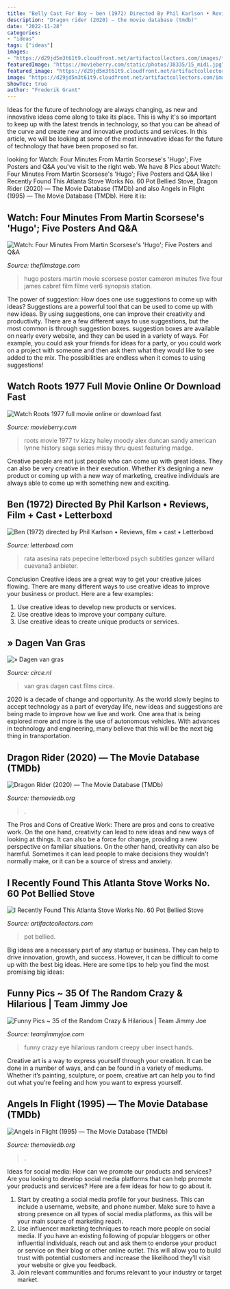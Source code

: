 ```yaml
---
title: "Belly Cast For Boy ~ ‎ben (1972) Directed By Phil Karlson • Reviews, Film + Cast • Letterboxd"
description: "Dragon rider (2020) — the movie database (tmdb)"
date: "2022-11-28"
categories:
- "ideas"
tags: ["ideas"]
images:
- "https://d29jd5m3t61t9.cloudfront.net/artifactcollectors.com/images/fbfiles/images/828w/WP_20151126_001-850c91e0b2ab04b05298ec987569859e_v_1517584847.jpg"
featuredImage: "https://movieberry.com/static/photos/38335/15_midi.jpg"
featured_image: "https://d29jd5m3t61t9.cloudfront.net/artifactcollectors.com/images/fbfiles/images/828w/WP_20151126_001-850c91e0b2ab04b05298ec987569859e_v_1517584847.jpg"
image: "https://d29jd5m3t61t9.cloudfront.net/artifactcollectors.com/images/fbfiles/images/828w/WP_20151126_001-850c91e0b2ab04b05298ec987569859e_v_1517584847.jpg"
ShowToc: true
author: "Frederik Grant"
---
```



Ideas for the future of technology are always changing, as new and innovative ideas come along to take its place. This is why it's so important to keep up with the latest trends in technology, so that you can be ahead of the curve and create new and innovative products and services. In this article, we will be looking at some of the most innovative ideas for the future of technology that have been proposed so far.

	

		
looking for Watch: Four Minutes From Martin Scorsese&#039;s &#039;Hugo&#039;; Five Posters and Q&amp;A you've visit to the right web. We have 8 Pics about Watch: Four Minutes From Martin Scorsese&#039;s &#039;Hugo&#039;; Five Posters and Q&amp;A like I Recently Found This Atlanta Stove Works No. 60 Pot Bellied Stove, Dragon Rider (2020) — The Movie Database (TMDb) and also Angels in Flight (1995) — The Movie Database (TMDb). Here it is:
		
    
## Watch: Four Minutes From Martin Scorsese&#039;s &#039;Hugo&#039;; Five Posters And Q&amp;A

<img loading=lazy src="http://thefilmstage.com/wp-content/uploads/2011/11/hugo_ver6_xlg.jpg" onerror="this.onerror=null;this.src='https://tse4.mm.bing.net/th?id=OIP.g32nwPNiSG-TMwPCAdQplwHaJ4&amp;pid=15.1';" alt="Watch: Four Minutes From Martin Scorsese&#039;s &#039;Hugo&#039;; Five Posters and Q&amp;A">

_Source: thefilmstage.com_

>hugo posters martin movie scorsese poster cameron minutes five four james cabret film filme ver6 synopsis station. 

	

The power of suggestion: How does one use suggestions to come up with ideas?
Suggestions are a powerful tool that can be used to come up with new ideas. By using suggestions, one can improve their creativity and productivity. There are a few different ways to use suggestions, but the most common is through suggestion boxes. suggestion boxes are available on nearly every website, and they can be used in a variety of ways. For example, you could ask your friends for ideas for a party, or you could work on a project with someone and then ask them what they would like to see added to the mix. The possibilities are endless when it comes to using suggestions!

    
## Watch Roots 1977 Full Movie Online Or Download Fast

<img loading=lazy src="https://movieberry.com/static/photos/38335/15_midi.jpg" onerror="this.onerror=null;this.src='https://tse1.mm.bing.net/th?id=OIP.fKPhOm7fWoYVMW4sjeT5NgHaFD&amp;pid=15.1';" alt="Watch Roots 1977 full movie online or download fast">

_Source: movieberry.com_

>roots movie 1977 tv kizzy haley moody alex duncan sandy american lynne history saga series missy thru quest featuring madge. 

	

Creative people are not just people who can come up with great ideas. They can also be very creative in their execution. Whether it’s designing a new product or coming up with a new way of marketing, creative individuals are always able to come up with something new and exciting.

    
## ‎Ben (1972) Directed By Phil Karlson • Reviews, Film + Cast • Letterboxd

<img loading=lazy src="https://a.ltrbxd.com/resized/film-poster/2/2/6/0/7/22607-ben-0-230-0-345-crop.jpg?k=485d28ed83" onerror="this.onerror=null;this.src='https://tse4.mm.bing.net/th?id=OIP.atZ8J36kTndSu4c6r8CqdQAAAA&amp;pid=15.1';" alt="‎Ben (1972) directed by Phil Karlson • Reviews, film + cast • Letterboxd">

_Source: letterboxd.com_

>rata asesina rats pepecine letterboxd psych subtitles ganzer willard cuevana3 anbieter. 

	

Conclusion
Creative ideas are a great way to get your creative juices flowing. There are many different ways to use creative ideas to improve your business or product. Here are a few examples:
1. Use creative ideas to develop new products or services.
2. Use creative ideas to improve your company culture.
3. Use creative ideas to create unique products or services.

    
## » Dagen Van Gras

<img loading=lazy src="https://circe.nl/wp-content/uploads-circe/2014/07/DVG_still_03_29525-web-960x539.jpg" onerror="this.onerror=null;this.src='https://tse4.mm.bing.net/th?id=OIP.0oQjogjnf6eu6zZq36CCgQHaEK&amp;pid=15.1';" alt="» Dagen van gras">

_Source: circe.nl_

>van gras dagen cast films circe. 

	

2020 is a decade of change and opportunity. As the world slowly begins to accept technology as a part of everyday life, new ideas and suggestions are being made to improve how we live and work. One area that is being explored more and more is the use of autonomous vehicles. With advances in technology and engineering, many believe that this will be the next big thing in transportation.

    
## Dragon Rider (2020) — The Movie Database (TMDb)

<img loading=lazy src="https://www.themoviedb.org/t/p/w600_and_h900_bestv2/2NFUGASK0tzjDYecChXrwZt4YNx.jpg" onerror="this.onerror=null;this.src='https://tse4.mm.bing.net/th?id=OIP.pzL_p7QHt2yaZ-T3nlOpugHaLH&amp;pid=15.1';" alt="Dragon Rider (2020) — The Movie Database (TMDb)">

_Source: themoviedb.org_

>. 

	

The Pros and Cons of Creative Work:
There are pros and cons to creative work. On the one hand, creativity can lead to new ideas and new ways of looking at things. It can also be a force for change, providing a new perspective on familiar situations. On the other hand, creativity can also be harmful. Sometimes it can lead people to make decisions they wouldn't normally make, or it can be a source of stress and anxiety.

    
## I Recently Found This Atlanta Stove Works No. 60 Pot Bellied Stove

<img loading=lazy src="https://d29jd5m3t61t9.cloudfront.net/artifactcollectors.com/images/fbfiles/images/828w/WP_20151126_001-850c91e0b2ab04b05298ec987569859e_v_1517584847.jpg" onerror="this.onerror=null;this.src='https://tse2.mm.bing.net/th?id=OIP.sd3nMmpWGK39bnC1d5NY5wHaNL&amp;pid=15.1';" alt="I Recently Found This Atlanta Stove Works No. 60 Pot Bellied Stove">

_Source: artifactcollectors.com_

>pot bellied. 

	

Big ideas are a necessary part of any startup or business. They can help to drive innovation, growth, and success. However, it can be difficult to come up with the best big ideas. Here are some tips to help you find the most promising big ideas: 

    
## Funny Pics ~ 35 Of The Random Crazy &amp; Hilarious | Team Jimmy Joe

<img loading=lazy src="https://i2.wp.com/teamjimmyjoe.com/wp-content/uploads/2017/03/creepy-eyeball-hands.jpg?resize=600%2C588" onerror="this.onerror=null;this.src='https://tse3.mm.bing.net/th?id=OIP.lGFbwQq-zq1VyJ_JLzwdEAHaHQ&amp;pid=15.1';" alt="Funny Pics ~ 35 of the Random Crazy &amp; Hilarious | Team Jimmy Joe">

_Source: teamjimmyjoe.com_

>funny crazy eye hilarious random creepy uber insect hands. 

	

Creative art is a way to express yourself through your creation. It can be done in a number of ways, and can be found in a variety of mediums. Whether it’s painting, sculpture, or poem, creative art can help you to find out what you’re feeling and how you want to express yourself.

    
## Angels In Flight (1995) — The Movie Database (TMDb)

<img loading=lazy src="https://www.themoviedb.org/t/p/w600_and_h900_bestv2/8iip90CTCY2yJYJ0lCQeblRpuRm.jpg" onerror="this.onerror=null;this.src='https://tse3.mm.bing.net/th?id=OIP.tYGjnwheJ_Lfb1sxG5fKJgHaLH&amp;pid=15.1';" alt="Angels in Flight (1995) — The Movie Database (TMDb)">

_Source: themoviedb.org_

>. 

	

Ideas for social media: How can we promote our products and services?
Are you looking to develop social media platforms that can help promote your products and services? Here are a few ideas for how to go about it. 
1. Start by creating a social media profile for your business. This can include a username, website, and phone number. Make sure to have a strong presence on all types of social media platforms, as this will be your main source of marketing reach. 
2. Use influencer marketing techniques to reach more people on social media. If you have an existing following of popular bloggers or other influential individuals, reach out and ask them to endorse your product or service on their blog or other online outlet. This will allow you to build trust with potential customers and increase the likelihood they’ll visit your website or give you feedback. 
3. Join relevant communities and forums relevant to your industry or target market.

